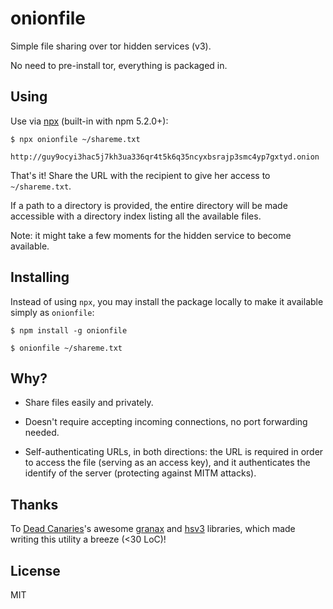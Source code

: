 # onionfile

Simple file sharing over tor hidden services (v3).

No need to pre-install tor, everything is packaged in.

## Using

Use via [npx](https://medium.com/@maybekatz/introducing-npx-an-npm-package-runner-55f7d4bd282b) (built-in with npm 5.2.0+):

    $ npx onionfile ~/shareme.txt

    http://guy9ocyi3hac5j7kh3ua336qr4t5k6q35ncyxbsrajp3smc4yp7gxtyd.onion

That's it! Share the URL with the recipient to give her access to `~/shareme.txt`.

If a path to a directory is provided, the entire directory will be made accessible
with a directory index listing all the available files.

Note: it might take a few moments for the hidden service to become available.

## Installing

Instead of using `npx`, you may install the package locally to make it available simply as `onionfile`:

    $ npm install -g onionfile

    $ onionfile ~/shareme.txt


## Why?

- Share files easily and privately.

- Doesn't require accepting incoming connections, no port forwarding needed.

- Self-authenticating URLs, in both directions:
  the URL is required in order to access the file (serving as an access key),
  and it authenticates the identify of the server (protecting against MITM attacks).

## Thanks

To [Dead Canaries](http://deadcanaries.gitlab.io/)'s awesome
[granax](https://gitlab.com/deadcanaries/granax) and [hsv3](https://gitlab.com/deadcanaries/hsv3) libraries,
which made writing this utility a breeze (<30 LoC)!

## License

MIT
